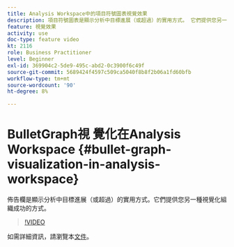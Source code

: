 ```yaml
---
title: Analysis Workspace中的項目符號圖表視覺效果
description: 項目符號圖表是顯示分析中目標進展（或超過）的實用方式。 它們提供您另一種視覺化組織成功的方式。
feature: 視覺效果
activity: use
doc-type: feature video
kt: 2116
role: Business Practitioner
level: Beginner
exl-id: 369904c2-5de9-495c-abd2-0c3900f6c49f
source-git-commit: 5689424f4597c509ca5040f8b8f2b06a1fd60bfb
workflow-type: tm+mt
source-wordcount: '90'
ht-degree: 8%

---
```


#  BulletGraph視  覺化在Analysis Workspace {#bullet-graph-visualization-in-analysis-workspace}

 佈告欄是顯示分析中目標進展（或超過）的實用方式。它們提供您另一種視覺化組織成功的方式。

>[!VIDEO](https://video.tv.adobe.com/v/23989/?quality=12)

如需詳細資訊，請瀏覽本[文件](https://experienceleague.adobe.com/docs/analytics/analyze/analysis-workspace/visualizations/bullet-graph.html?lang=en)。
